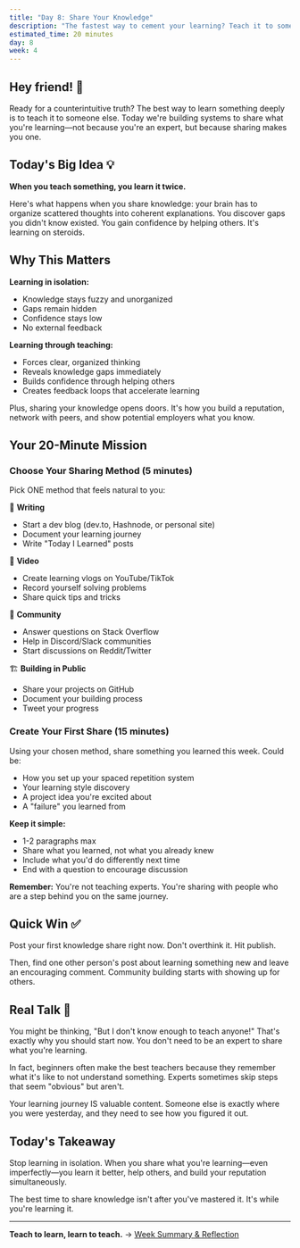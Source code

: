 ```yaml
---
title: "Day 8: Share Your Knowledge"
description: "The fastest way to cement your learning? Teach it to someone else."
estimated_time: 20 minutes
day: 8
week: 4
---
```


## Hey friend! 👋

Ready for a counterintuitive truth? The best way to learn something deeply is to teach it to someone else. Today we're building systems to share what you're learning—not because you're an expert, but because sharing makes you one.

## Today's Big Idea 💡

**When you teach something, you learn it twice.**

Here's what happens when you share knowledge: your brain has to organize scattered thoughts into coherent explanations. You discover gaps you didn't know existed. You gain confidence by helping others. It's learning on steroids.

## Why This Matters

**Learning in isolation:**
- Knowledge stays fuzzy and unorganized
- Gaps remain hidden
- Confidence stays low
- No external feedback

**Learning through teaching:**
- Forces clear, organized thinking
- Reveals knowledge gaps immediately
- Builds confidence through helping others
- Creates feedback loops that accelerate learning

Plus, sharing your knowledge opens doors. It's how you build a reputation, network with peers, and show potential employers what you know.

## Your 20-Minute Mission

### Choose Your Sharing Method (5 minutes)

Pick ONE method that feels natural to you:

📝 **Writing**
- Start a dev blog (dev.to, Hashnode, or personal site)
- Document your learning journey
- Write "Today I Learned" posts

🎥 **Video**
- Create learning vlogs on YouTube/TikTok
- Record yourself solving problems
- Share quick tips and tricks

💬 **Community**
- Answer questions on Stack Overflow
- Help in Discord/Slack communities
- Start discussions on Reddit/Twitter

🏗️ **Building in Public**
- Share your projects on GitHub
- Document your building process
- Tweet your progress

### Create Your First Share (15 minutes)

Using your chosen method, share something you learned this week. Could be:

- How you set up your spaced repetition system
- Your learning style discovery
- A project idea you're excited about
- A "failure" you learned from

**Keep it simple:**
- 1-2 paragraphs max
- Share what you learned, not what you already knew
- Include what you'd do differently next time
- End with a question to encourage discussion

**Remember:** You're not teaching experts. You're sharing with people who are a step behind you on the same journey.

## Quick Win ✅

Post your first knowledge share right now. Don't overthink it. Hit publish.

Then, find one other person's post about learning something new and leave an encouraging comment. Community building starts with showing up for others.

## Real Talk 💬

You might be thinking, "But I don't know enough to teach anyone!" That's exactly why you should start now. You don't need to be an expert to share what you're learning.

In fact, beginners often make the best teachers because they remember what it's like to not understand something. Experts sometimes skip steps that seem "obvious" but aren't.

Your learning journey IS valuable content. Someone else is exactly where you were yesterday, and they need to see how you figured it out.

## Today's Takeaway

Stop learning in isolation. When you share what you're learning—even imperfectly—you learn it better, help others, and build your reputation simultaneously.

The best time to share knowledge isn't after you've mastered it. It's while you're learning it.

---

**Teach to learn, learn to teach.** → [Week Summary & Reflection](./week-summary)